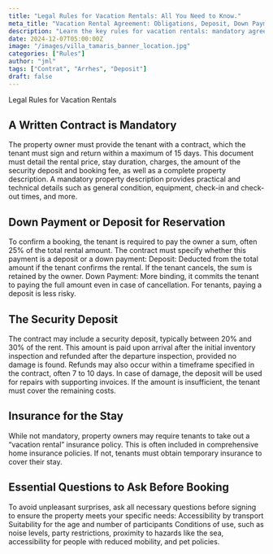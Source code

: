 ```yaml
---
title: "Legal Rules for Vacation Rentals: All You Need to Know."
meta_title: "Vacation Rental Agreement: Obligations, Deposit, Down Payment, and Insurance"
description: "Learn the key rules for vacation rentals: mandatory agreement, deposit, down payment, insurance, and essential questions to ask before booking for a stress-free stay."
date: 2024-12-07T05:00:00Z
image: "/images/villa_tamaris_banner_location.jpg"
categories: ["Rules"]
author: "jml"
tags: ["Contrat", "Arrhes", "Deposit"]
draft: false
---
```




Legal Rules for Vacation Rentals

<h2>A Written Contract is Mandatory</h2>
The property owner must provide the tenant with a contract, which the tenant must sign and return within a maximum of 15 days. This document must detail the rental price, stay duration, charges, the amount of the security deposit and booking fee, as well as a complete property description. A mandatory property description provides practical and technical details such as general condition, equipment, check-in and check-out times, and more. 

<h2>Down Payment or Deposit for Reservation</h2> 
To confirm a booking, the tenant is required to pay the owner a sum, often 25% of the total rental amount. The contract must specify whether this payment is a deposit or a down payment:
Deposit: Deducted from the total amount if the tenant confirms the rental. If the tenant cancels, the sum is retained by the owner.
Down Payment: More binding, it commits the tenant to paying the full amount even in case of cancellation. For tenants, paying a deposit is less risky.

<h2>The Security Deposit</h2> 
The contract may include a security deposit, typically between 20% and 30% of the rent. This amount is paid upon arrival after the initial inventory inspection and refunded after the departure inspection, provided no damage is found. Refunds may also occur within a timeframe specified in the contract, often 7 to 10 days. In case of damage, the deposit will be used for repairs with supporting invoices. If the amount is insufficient, the tenant must cover the remaining costs. 

<h2>Insurance for the Stay</h2> 
While not mandatory, property owners may require tenants to take out a “vacation rental” insurance policy. This is often included in comprehensive home insurance policies. If not, tenants must obtain temporary insurance to cover their stay. 

<h2>Essential Questions to Ask Before Booking</h2> 
To avoid unpleasant surprises, ask all necessary questions before signing to ensure the property meets your specific needs:
Accessibility by transport
Suitability for the age and number of participants
Conditions of use, such as noise levels, party restrictions, proximity to hazards like the sea, accessibility for people with reduced mobility, and pet policies.